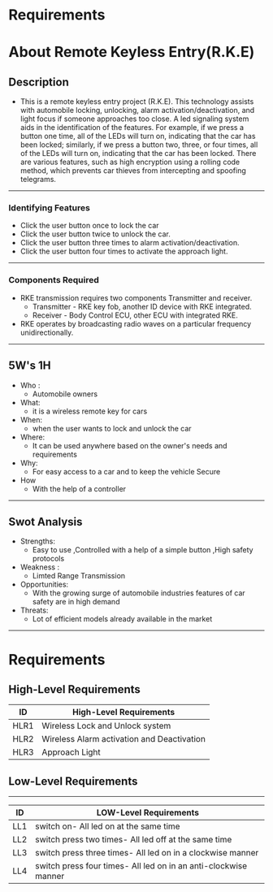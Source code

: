 # Requirements
# About Remote Keyless Entry(R.K.E)
##  Description
* This is a remote keyless entry project (R.K.E). This technology assists with automobile locking, unlocking, alarm activation/deactivation, and light focus if someone approaches too close. A led signaling system aids in the identification of the features. For example, if we press a button one time, all of the LEDs will turn on, indicating that the car has been locked; similarly, if we press a button two, three, or four times, all of the LEDs will turn on, indicating that the car has been locked. There are various features, such as high encryption using a rolling code method, which prevents car thieves from intercepting and spoofing telegrams.  
---
  ### Identifying Features
   -  Click the user button once to lock the car
   -  Click the user button twice to unlock the car.
   -  Click the user button three times to alarm activation/deactivation.
   -  Click the user button four times to activate the approach light.
---
### Components Required
  - RKE transmission requires two components Transmitter and receiver.
    - Transmitter - RKE key fob, another ID device with RKE integrated.
    - Receiver - Body Control ECU, other ECU with integrated RKE.
  - RKE operates by broadcasting radio waves on a particular frequency unidirectionally.
---
 ##  5W's 1H
* Who :
     - Automobile owners
* What:
     - it is a wireless remote key for cars
* When: 
     - when the user wants to lock and unlock the car
* Where:
     - It can be used anywhere based on the owner's needs and requirements
* Why:
     - For easy access to a car and to keep the vehicle Secure
* How 
     - With the help of a controller
---

## Swot Analysis
* Strengths: 
    - Easy to use ,Controlled with a help of a simple button ,High safety protocols
* Weakness :
    - Limted Range Transmission
* Opportunities: 
    - With the growing surge of automobile industries features of car safety are in high demand
* Threats:
    - Lot of efficient models already available in the market
---

#  Requirements
## High-Level Requirements
| ID | High-Level Requirements |
| -------- | -------------- |
| HLR1 | Wireless Lock and Unlock system |
| HLR2 |  Wireless Alarm activation and Deactivation |
| HLR3 |  Approach Light |


## Low-Level Requirements



---
| ID | LOW-Level Requirements |
| -------- | -------------- |
| LL1 | switch on- All led on at the same time |
| LL2 | switch press two times- All led off at the same time |
| LL3 |  switch press three times- All led on in a clockwise manner |
| LL4 |  switch press four times- All led on in an anti-clockwise manner |


